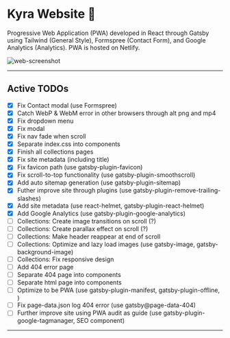 # Kyra Website :kimono:

Progressive Web Application (PWA) developed in React through Gatsby using Tailwind (General Style), Formspree (Contact Form), and Google Analytics (Analytics). PWA is hosted on Netlify.

![web-screenshot](https://user-images.githubusercontent.com/50670255/71799350-fffccb80-3022-11ea-803f-02af0d282b28.png)

---

## Active TODOs

- [x] Fix Contact modal (use Formspree)
- [x] Catch WebP & WebM error in other browsers through alt png and mp4
- [x] Fix dropdown menu
- [x] Fix modal
- [x] Fix nav fade when scroll
- [x] Separate index.css into components
- [x] Finish all collections pages
- [x] Fix site metadata (including title)
- [x] Fix favicon path (use gatsby-plugin-favicon)
- [x] Fix scroll-to-top functionality (use gatsby-plugin-smoothscroll)
- [x] Add auto sitemap generation (use gatsby-plugin-sitemap)
- [x] Futher improve site through plugins (use gatsby-plugin-remove-trailing-slashes)
- [x] Add site metadata (use react-helmet, gatsby-plugin-react-helmet)
- [x] Add Google Analytics (use gatsby-plugin-google-analytics)
- [ ] Collections: Create image transitions on scroll (?)
- [ ] Collections: Create parallax effect on scroll (?)
- [ ] Collections: Make header reappear at end of scroll
- [ ] Collections: Optimize and lazy load images (use gatsby-image, gatsby-background-image)
- [ ] Collections: Fix responsive design
- [ ] Add 404 error page
- [ ] Separate 404 page into components
- [ ] Separate html page into components
- [ ] Optimize to be PWA (use gatsby-plugin-manifest, gatsby-plugin-offline, <noscript>)
- [ ] Fix page-data.json log 404 error (use gatsby@page-data-404)
- [ ] Further improve site using PWA audit as guide (use gatsby-plugin-google-tagmanager, SEO component)

---
